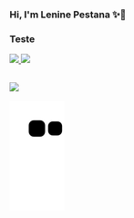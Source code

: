 ### Hi, I'm Lenine Pestana ✨👋
### Teste
<div>
  <a href="https://github.com/leninepestana">
  <img height="180em" src="https://github-readme-stats.vercel.app/api?username=leninepestana&show_icons=true&theme=dracula&include_all_commits=true&count_private=true"/>
  <img height="180em" src="https://github-readme-stats.vercel.app/api/top-langs/?username=leninepestana&layout=compact&langs_count=7&theme=dracula"/>
</div>
<div style="display: inline_block"><br>

</div>

 
<div> 

  <a href="https://www.linkedin.com/in/lenine-pestana-b1240a4/" target="_blank"><img src="https://img.shields.io/badge/-LinkedIn-%230077B5?style=for-the-badge&logo=linkedin&logoColor=white" target="_blank"></a> 
 
  ![Snake animation](https://github.com/rafaballerini/rafaballerini/blob/output/github-contribution-grid-snake.svg)
 
</div>
